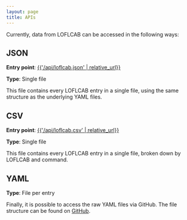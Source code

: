 ```yaml
---
layout: page
title: APIs
---
```


Currently, data from LOFLCAB can be accessed in the following ways:

## JSON
**Entry point**: <a href="{{'/api/loflcab.json' | relative_url }}">{{'/api/loflcab.json' | relative_url}}</a>

**Type**: Single file

This file contains every LOFLCAB entry in a single file, using the same structure as the underlying YAML files.

## CSV
**Entry point**: <a href="{{'/api/loflcab.csv' | relative_url }}">{{'/api/loflcab.csv' | relative_url}}</a>

**Type**: Single file

This file contains every LOFLCAB entry in a single file, broken down by LOFLCAB and command.

## YAML
**Type**: File per entry

Finally, it is possible to access the raw YAML files via GitHub. The file structure can be found on <a href="https://github.com/LOFL-Project/LOFLCAB/tree/main/yml">GitHub</a>.
